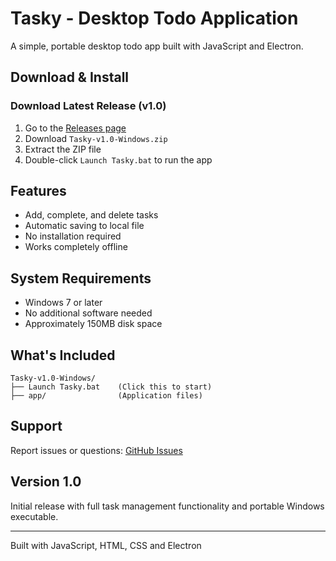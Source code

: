 # Tasky - Desktop Todo Application

A simple, portable desktop todo app built with JavaScript and Electron.

## Download & Install

### Download Latest Release (v1.0)

1. Go to the [Releases page](https://github.com/ethancs777/Tasky/releases/latest)
2. Download `Tasky-v1.0-Windows.zip`
3. Extract the ZIP file
4. Double-click `Launch Tasky.bat` to run the app

## Features

- Add, complete, and delete tasks
- Automatic saving to local file
- No installation required
- Works completely offline

## System Requirements

- Windows 7 or later
- No additional software needed
- Approximately 150MB disk space

## What's Included

```
Tasky-v1.0-Windows/
├── Launch Tasky.bat    (Click this to start)
├── app/                (Application files)
```

## Support

Report issues or questions: [GitHub Issues](https://github.com/ethancs777/Tasky/issues)

## Version 1.0

Initial release with full task management functionality and portable Windows executable.

---

Built with JavaScript, HTML, CSS and Electron
